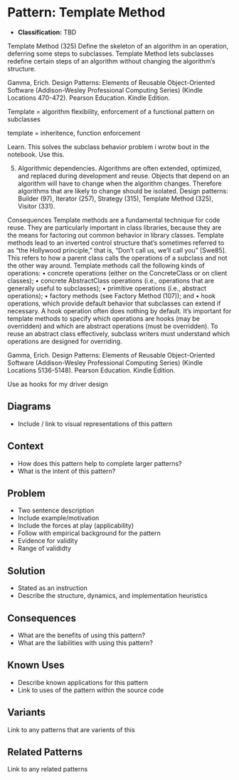 # Pattern: Template Method

* **Classification:** TBD

Template Method (325) Define the skeleton of an algorithm in an operation, deferring some steps to subclasses. Template Method lets subclasses redefine certain steps of an algorithm without changing the algorithm’s structure.

Gamma, Erich. Design Patterns: Elements of Reusable Object-Oriented Software (Addison-Wesley Professional Computing Series) (Kindle Locations 470-472). Pearson Education. Kindle Edition.

Template = algorithm flexibility, enforcement of a functional pattern on subclasses

template = inheritence, function enforcement


Learn. This solves the subclass behavior problem i wrotw bout in the notebook. Use this.



5. Algorithmic dependencies. Algorithms are often extended, optimized, and replaced during development and reuse. Objects that depend on an algorithm will have to change when the algorithm changes. Therefore algorithms that are likely to change should be isolated. Design patterns: Builder (97), Iterator (257), Strategy (315), Template Method (325), Visitor (331).



Consequences Template methods are a fundamental technique for code reuse. They are particularly important in class libraries, because they are the means for factoring out common behavior in library classes. Template methods lead to an inverted control structure that’s sometimes referred to as “the Hollywood principle,” that is, “Don’t call us, we’ll call you” [Swe85]. This refers to how a parent class calls the operations of a subclass and not the other way around. Template methods call the following kinds of operations: • concrete operations (either on the ConcreteClass or on client classes); • concrete AbstractClass operations (i.e., operations that are generally useful to subclasses); • primitive operations (i.e., abstract operations); • factory methods (see Factory Method (107)); and • hook operations, which provide default behavior that subclasses can extend if necessary. A hook operation often does nothing by default. It’s important for template methods to specify which operations are hooks (may be overridden) and which are abstract operations (must be overridden). To reuse an abstract class effectively, subclass writers must understand which operations are designed for overriding.

Gamma, Erich. Design Patterns: Elements of Reusable Object-Oriented Software (Addison-Wesley Professional Computing Series) (Kindle Locations 5136-5148). Pearson Education. Kindle Edition.


Use as hooks for my driver design

## Diagrams

* Include / link to visual representations of this pattern

## Context

* How does this pattern help to complete larger patterns?
* What is the intent of this pattern?

## Problem

* Two sentence description
* Include example/motivation
* Include the forces at play (applicability)
* Follow with empirical background for the pattern
* Evidence for validity
* Range of valididty

## Solution

* Stated as an instruction
* Describe the structure, dynamics, and implementation heuristics

## Consequences

* What are the benefits of using this pattern?
* What are the liabilities with using this pattern?

## Known Uses

* Describe known applications for this pattern
* Link to uses of the pattern within the source code

## Variants

Link to any patterns that are varients of this

## Related Patterns

Link to any related patterns
